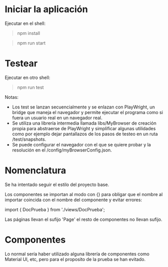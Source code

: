 # Iniciar la aplicación

Ejecutar en el shell:

> npm install

> npm run start

# Testear

Ejecutar en otro shell:

> npm run test

Notas:

- Los test se lanzan secuencialmente y se enlazan con PlayWright, un bridge que maneja el navegador y permite ejecutar el programa como si fuera un usuario real en un navegador real.
- Se utiliza una librería intermedia llamada libs/MyBrowser de creación propia para abstraerse de PlayWright y simplificar algunas utilidades como por ejemplo dejar pantallazos de los pasos de testeo en un ruta /test/snapshots.
- Se puede configurar el navegador con el que se quiere probar y la resolución en el /config/myBrowserConfig.json.

# Nomenclatura

Se ha intentado seguir el estilo del proyecto base.

Los componentes se importan al modo con {} para obligar que el nombre al importar coincida con el nombre del componente y evitar errores:

import { DocPrueba } from './views/DocPrueba';

Las páginas llevan el sufijo 'Page' el resto de componentes no llevan sufijo.

# Componentes

Lo normal sería haber utilizado alguna librería de componentes como Material UI, etc, pero para el proposito de la prueba se han evitado.
